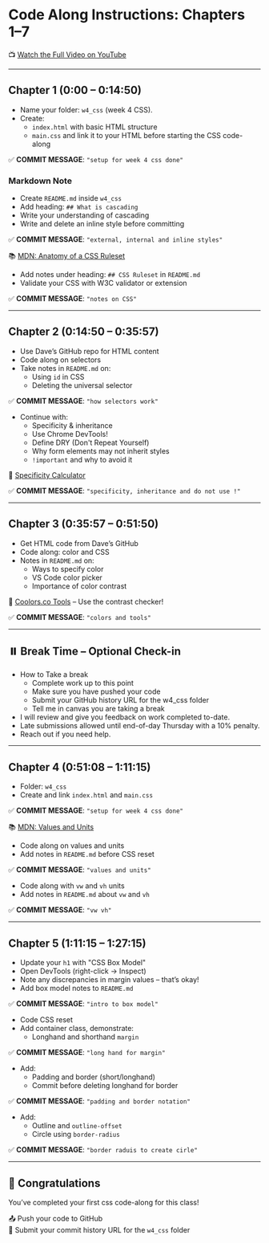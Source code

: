 # Code Along Instructions: Chapters 1–7 

📺 [Watch the Full Video on YouTube](https://www.youtube.com/watch?v=OXGznpKZ_sA)

---

## Chapter 1 (0:00 – 0:14:50)

- Name your folder: `w4_css` (week 4 CSS).
- Create:
  - `index.html` with basic HTML structure
  - `main.css` and link it to your HTML before starting the CSS code-along

✅ **COMMIT MESSAGE**: `"setup for week 4 css done"`

### Markdown Note

- Create `README.md` inside `w4_css`
- Add heading: `## What is cascading`
- Write your understanding of cascading
- Write and delete an inline style before committing

✅ **COMMIT MESSAGE**: `"external, internal and inline styles"`

📚 [MDN: Anatomy of a CSS Ruleset](https://developer.mozilla.org/en-US/docs/Learn/Getting_started_with_the_web/CSS_basics#anatomy_of_a_css_ruleset)

- Add notes under heading: `## CSS Ruleset` in `README.md`
- Validate your CSS with W3C validator or extension

✅ **COMMIT MESSAGE**: `"notes on CSS"`

---

## Chapter 2 (0:14:50 – 0:35:57)

- Use Dave’s GitHub repo for HTML content
- Code along on selectors
- Take notes in `README.md` on:
  - Using `id` in CSS
  - Deleting the universal selector

✅ **COMMIT MESSAGE**: `"how selectors work"`

- Continue with:
  - Specificity & inheritance
  - Use Chrome DevTools!
  - Define DRY (Don't Repeat Yourself)
  - Why form elements may not inherit styles
  - `!important` and why to avoid it

🔗 [Specificity Calculator](https://specificity.keegan.st/)

✅ **COMMIT MESSAGE**: `"specificity, inheritance and do not use !"`

---

## Chapter 3 (0:35:57 – 0:51:50)

- Get HTML code from Dave’s GitHub
- Code along: color and CSS
- Notes in `README.md` on:
  - Ways to specify color
  - VS Code color picker
  - Importance of color contrast

🎨 [Coolors.co Tools](https://coolors.co/) – Use the contrast checker!

✅ **COMMIT MESSAGE**: `"colors and tools"`

---

## ⏸️ Break Time – Optional Check-in

- How to Take a break 
  - Complete work up to this point
  - Make sure you have pushed your code
  - Submit your GitHub history URL for the w4_css folder 
  - Tell me in canvas you are taking a break
- I will review and give you feedback on work completed to-date. 
- Late submissions allowed until end-of-day Thursday with a 10% penalty.
- Reach out if you need help.

---

## Chapter 4 (0:51:08 – 1:11:15)

- Folder: `w4_css`
- Create and link `index.html` and `main.css`

✅ **COMMIT MESSAGE**: `"setup for week 4 css done"`

📚 [MDN: Values and Units](https://developer.mozilla.org/en-US/docs/Learn/CSS/Building_blocks/Values_and_units)

- Code along on values and units
- Add notes in `README.md` before CSS reset

✅ **COMMIT MESSAGE**: `"values and units"`

- Code along with `vw` and `vh` units
- Add notes in `README.md` about `vw` and `vh` 

✅ **COMMIT MESSAGE**: `"vw vh"`

---

## Chapter 5 (1:11:15 – 1:27:15)

- Update your `h1` with "CSS Box Model"
- Open DevTools (right-click → Inspect)
- Note any discrepancies in margin values – that’s okay!
- Add box model notes to `README.md`

✅ **COMMIT MESSAGE**: `"intro to box model"`

- Code CSS reset
- Add container class, demonstrate:
  - Longhand and shorthand `margin`

✅ **COMMIT MESSAGE**: `"long hand for margin"`

- Add:
  - Padding and border (short/longhand)
  - Commit before deleting longhand for border

✅ **COMMIT MESSAGE**: `"padding and border notation"`

- Add:
  - Outline and `outline-offset`
  - Circle using `border-radius`

✅ **COMMIT MESSAGE**: `"border raduis to create cirle"`

---

## 🎉 Congratulations

You’ve completed your first css code-along for this class!

📤 Push your code to GitHub  
🔗 Submit your commit history URL for the `w4_css` folder  

